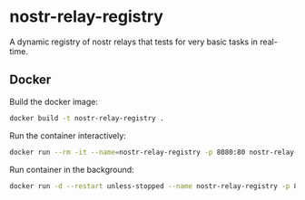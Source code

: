 # nostr-relay-registry

A dynamic registry of nostr relays that tests for very basic tasks in real-time.

## Docker

Build the docker image:

```bash
docker build -t nostr-relay-registry .
```

Run the container interactively:

```bash
docker run --rm -it --name=nostr-relay-registry -p 8080:80 nostr-relay-registry
```

Run container in the background:

```bash
docker run -d --restart unless-stopped --name nostr-relay-registry -p 8080:80 nostr-relay-registry
```
